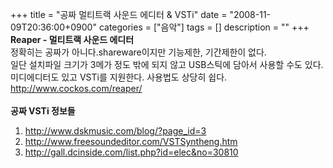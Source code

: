 +++
title = "공짜 멀티트랙 사운드 에디터 & VSTi"
date = "2008-11-09T20:36:00+0900"
categories = ["음악"]
tags = []
description = ""
+++
<span class="copyright_entry" style="display:block;" title="공짜 멀티트랙 사운드 에디터 &amp; VSTi@@**@@http://shed.egloos.com/1833724"></span>
<span style="font-weight: bold;">Reaper - 멀티트랙 사운드 에디터</span>
<br>정확히는 공짜가 아니다.shareware이지만 기능제한, 기간제한이 없다.
<br>일단 설치파일 크기가 3메가 정도 밖에 되지 않고 USB스틱에 담아서 사용할 수도 있다.
<br>미디에디터도 있고 VSTi를 지원한다. 사용법도 상당히 쉽다. 
<br>http://www.cockos.com/reaper/
<br>
<br>
<span style="font-weight: bold;">공짜 VSTi 정보들</span>
<br>
<ol>
 <li><a href="http://www.dskmusic.com/blog/?page_id=3">http://www.dskmusic.com/blog/?page_id=3</a></li>
 <li><a href="http://www.freesoundeditor.com/VSTSyntheng.htm">http://www.freesoundeditor.com/VSTSyntheng.htm</a></li>
 <li><a href="http://gall.dcinside.com/list.php?id=elec&amp;no=30810">http://gall.dcinside.com/list.php?id=elec&amp;no=30810</a></li>
</ol> 
<!--
       <rdf:RDF xmlns:rdf="http://www.w3.org/1999/02/22-rdf-syntax-ns#"
		    xmlns:dc="http://purl.org/dc/elements/1.1/"
		    xmlns:trackback="http://madskills.com/public/xml/rss/module/trackback/">
       <rdf:Description
	        rdf:about="http://shed.egloos.com/1833724"
	        dc:identifier="http://shed.egloos.com/1833724"
	        dc:title="공짜 멀티트랙 사운드 에디터 &amp; VSTi"
	        trackback:ping="http://shed.egloos.com/tb/1833724"/>
       </rdf:RDF>
       -->

<ul></ul>